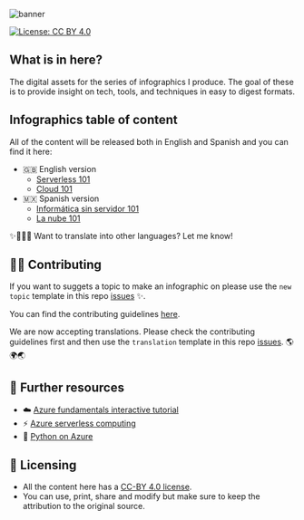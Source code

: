 ![banner](assets/banner.png)

[![License: CC BY 4.0](https://img.shields.io/badge/License-CC%20BY%204.0-lightgrey.svg?colorA=2D2A56&colorB=7A76C2&style=flat.svg)](https://creativecommons.org/licenses/by/4.0/)

## What is in here?

The digital assets for the series of infographics I produce. The goal of these is to provide insight on tech, tools, and techniques in easy to digest formats.

## Infographics table of content

All of the content will be released both in English and Spanish and you can find it here:

- 🇬🇧 English version
  - [Serverless 101](./EN/serverless)
  - [Cloud 101](./EN/cloud-computing)
- 🇲🇽 Spanish version
  - [Informática sin servidor 101](./ES/serverless)
  - [La nube 101](./ES/cloud-computing)


✨🙋🏻‍♀️ Want to translate into other languages? Let me know!

## 🙌🏼 Contributing

If you want to suggets a topic to make an infographic on please use the `new topic` template in this repo [issues][issues] ✨.

You can find the contributing guidelines [here](./CONTRIBUTING.md).

We are now accepting translations. Please check the contributing guidelines first and then use the `translation` template in this repo [issues][issues]. 🌎🌍🌏

## 📝 Further resources

- ☁️ [Azure fundamentals interactive tutorial](https://docs.microsoft.com/learn/paths/azure-fundamentals/?WT.mc_id=academic-0000-taallard)
- ⚡️ [Azure serverless computing](https://azure.microsoft.com/overview/serverless-computing/?WT.mc_id=academic-0000-taallard)
- 🐍 [Python on Azure](https://azure.microsoft.com/develop/python/?WT.mc_id=academic-0000-taallard)
  
## 📃 Licensing

- All the content here has a [CC-BY 4.0 license](https://creativecommons.org/licenses/by/4.0/).
- You can use, print, share and modify but make sure to keep the attribution to the original source.




[issues]: https://github.com/trallard/tech-bites/issues
[link_repo]: https://github.com/trallard/tech-bites